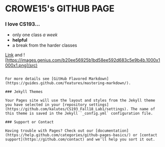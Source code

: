 # CROWE15's GITHUB PAGE

### I love CS193...
- only one class _a week_
- **helpful**
- a break from the harder classes






[Link](url) and ![https://images.genius.com/b20ee56925b1bd58ee592d683c5e9b4b.1000x1000x1.png](src)
```

For more details see [GitHub Flavored Markdown](https://guides.github.com/features/mastering-markdown/).

### Jekyll Themes

Your Pages site will use the layout and styles from the Jekyll theme you have selected in your [repository settings](https://github.com/kalutes/CS193_Fall18_Lab1/settings). The name of this theme is saved in the Jekyll `_config.yml` configuration file.

### Support or Contact

Having trouble with Pages? Check out our [documentation](https://help.github.com/categories/github-pages-basics/) or [contact support](https://github.com/contact) and we’ll help you sort it out.
